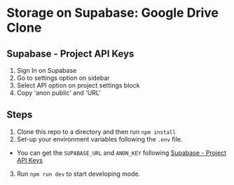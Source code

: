 # Storage on Supabase: Google Drive Clone

## Supabase - Project API Keys

1. Sign In on Supabase
2. Go to settings option on sidebar
3. Select API option on project settings block
4. Copy 'anon public' and 'URL'

## Steps

1. Clone this repo to a directory and then run `npm install`
2. Set-up your environment variables following the `.env` file.
  - You can get the `SUPABASE_URL` and `ANON_KEY` following [Supabase - Project API Keys](#supabase-project-api-keys)
3. Run `npm run dev` to start developing mode.